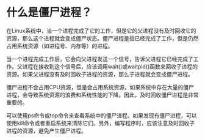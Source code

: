 # 什么是僵尸进程？
在Linux系统中，当一个进程完成了它的工作，但是它的父进程没有及时回收它的资源，那么这个进程就会变成僵尸状态。僵尸进程是指已经完成了工作，但是仍然占用系统资源（如进程号、内存等）的进程。

当一个进程完成工作后，它会向父进程发送一个信号，告诉父进程它已经完成了工作。父进程在接收到这个信号后，应该调用wait()或waitpid()函数来回收子进程的资源。如果父进程没有及时回收子进程的资源，那么子进程就会变成僵尸进程。

僵尸进程不会占用CPU资源，但是会占用系统资源，如果系统中存在大量的僵尸进程，会导致系统资源的浪费和系统性能的下降。因此，及时回收僵尸进程是非常重要的。

可以使用ps命令或top命令来查看系统中的僵尸进程。如果发现有僵尸进程，可以使用kill命令或者重启系统来清除它们。另外，编写程序时，应该注意及时回收子进程的资源，避免产生僵尸进程。

